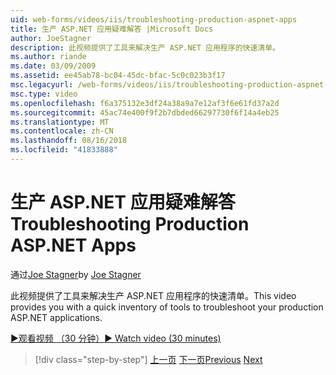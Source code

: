 ```yaml
---
uid: web-forms/videos/iis/troubleshooting-production-aspnet-apps
title: 生产 ASP.NET 应用疑难解答 |Microsoft Docs
author: JoeStagner
description: 此视频提供了工具来解决生产 ASP.NET 应用程序的快速清单。
ms.author: riande
ms.date: 03/09/2009
ms.assetid: ee45ab78-bc04-45dc-bfac-5c0c023b3f17
msc.legacyurl: /web-forms/videos/iis/troubleshooting-production-aspnet-apps
msc.type: video
ms.openlocfilehash: f6a375132e3df24a38a9a7e12af3f6e61fd37a2d
ms.sourcegitcommit: 45ac74e400f9f2b7dbded66297730f6f14a4eb25
ms.translationtype: MT
ms.contentlocale: zh-CN
ms.lasthandoff: 08/16/2018
ms.locfileid: "41833888"
---
```

<a name="troubleshooting-production-aspnet-apps"></a><span data-ttu-id="38473-103">生产 ASP.NET 应用疑难解答</span><span class="sxs-lookup"><span data-stu-id="38473-103">Troubleshooting Production ASP.NET Apps</span></span>
====================
<span data-ttu-id="38473-104">通过[Joe Stagner](https://github.com/JoeStagner)</span><span class="sxs-lookup"><span data-stu-id="38473-104">by [Joe Stagner](https://github.com/JoeStagner)</span></span>

<span data-ttu-id="38473-105">此视频提供了工具来解决生产 ASP.NET 应用程序的快速清单。</span><span class="sxs-lookup"><span data-stu-id="38473-105">This video provides you with a quick inventory of tools to troubleshoot your production ASP.NET applications.</span></span>

[<span data-ttu-id="38473-106">&#9654;观看视频 （30 分钟）</span><span class="sxs-lookup"><span data-stu-id="38473-106">&#9654; Watch video (30 minutes)</span></span>](https://channel9.msdn.com/Blogs/ASP-NET-Site-Videos/troubleshooting-production-aspnet-apps)

> [!div class="step-by-step"]
> <span data-ttu-id="38473-107">[上一页](feature-specific-delegated-management.md)
> [下一页](creating-a-site-with-iis7-manager.md)</span><span class="sxs-lookup"><span data-stu-id="38473-107">[Previous](feature-specific-delegated-management.md)
[Next](creating-a-site-with-iis7-manager.md)</span></span>
